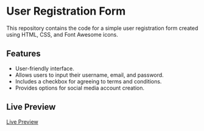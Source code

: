 # User Registration Form

This repository contains the code for a simple user registration form created using HTML, CSS, and Font Awesome icons.

## Features

- User-friendly interface.
- Allows users to input their username, email, and password.
- Includes a checkbox for agreeing to terms and conditions.
- Provides options for social media account creation.

## Live Preview
[Live Preview](https://banalasivani.github.io/User-Registration-Form/)
